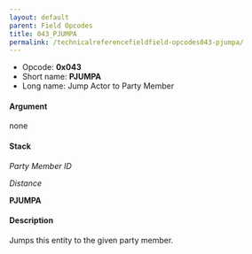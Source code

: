 ```yaml
---
layout: default
parent: Field Opcodes
title: 043_PJUMPA
permalink: /technicalreferencefieldfield-opcodes043-pjumpa/
---
```


-   Opcode: **0x043**
-   Short name: **PJUMPA**
-   Long name: Jump Actor to Party Member

#### Argument

none

#### Stack

  
*Party Member ID*

*Distance*

**PJUMPA**

#### Description

Jumps this entity to the given party member.
